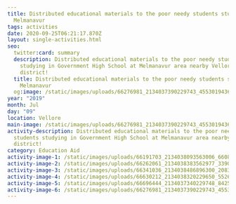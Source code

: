 ```yaml
---
title: Distributed educational materials to the poor needy students studying at
  Melmanavur
tags: activities
date: 2020-09-25T06:21:17.870Z
layout: single-activities.html
seo:
  twitter:card: summary
  description: Distributed educational materials to the poor needy students
    studying in Government High School at Melmanavur area nearby Vellore
    district!
  title: Distributed educational materials to the poor needy students studying at
    Melmanavur
  og:image: /static/images/uploads/66276981_2134037390229743_4553019436633686016_o_2134037386896410.jpg
year: "2019"
month: Jul
day: "09"
location: Vellore
main-image: /static/images/uploads/66276981_2134037390229743_4553019436633686016_o_2134037386896410.jpg
activity-description: Distributed educational materials to the poor needy
  students studying in Government High School at Melmanavur area nearby Vellore
  district!
category: Education Aid
activity-image-1: /static/images/uploads/66191703_2134038093563006_6608503197231218688_o_2134038086896340.jpg
activity-image-2: /static/images/uploads/66262061_2134038383562977_3390217480021475328_o_2134038376896311.jpg
activity-image-3: /static/images/uploads/66341036_2134038486896300_2083395120966664192_o_2134038483562967.jpg
activity-image-4: /static/images/uploads/66630212_2134038320229650_5526772880089546752_o_2134038313562984.jpg
activity-image-5: /static/images/uploads/66696444_2134037340229748_842535011377741824_o_2134037336896415.jpg
activity-image-6: /static/images/uploads/66276981_2134037390229743_4553019436633686016_o_2134037386896410.jpg
---
```

